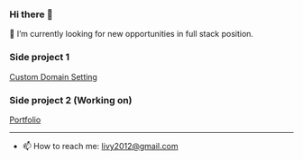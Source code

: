 ### Hi there 👋
🔭 I’m currently looking for new opportunities in full stack position.

### Side project 1

[Custom Domain Setting](https://sp1.liweicheng00.link/)

### Side project 2 (Working on)
[Portfolio](https://www.liweicheng00.link/)

<hr>

- 📫 How to reach me: livy2012@gmail.com
<!--
**liweicheng00/liweicheng00** is a ✨ _special_ ✨ repository because its `README.md` (this file) appears on your GitHub profile.

Here are some ideas to get you started:

- 🔭 I’m currently working on ...
- 🌱 I’m currently learning ...
- 👯 I’m looking to collaborate on ...
- 🤔 I’m looking for help with ...
- 💬 Ask me about ...
- 📫 How to reach me: ...
- 😄 Pronouns: ...
- ⚡ Fun fact: ...
-->
